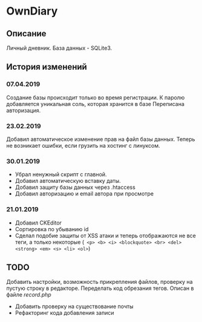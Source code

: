 # OwnDiary

## Описание

Личный дневник. База данных - SQLite3. 

## История изменений

### 07.04.2019

Создание базы происходит только во время регистрации.
К паролю добавляется уникальная соль, которая хранится в базе
Переписана авторизация.

### 23.02.2019 

Добавил автоматическое изменение прав на файл базы данных. Теперь не возникает ошибки, если грузить на хостинг с линуксом.

### 30.01.2019

* Убрал ненужный скрипт с главной.
* Добавил автоматическую вставку даты. 
* Добавил защиту базы данных через .htaccess
* Добавил авторизацию и email автора при просмотре

### 21.01.2019

* Добавил CKEditor
* Сортировка по убыванию id
* Сделал подобие защиты от XSS атаки и теперь отображаются не все теги, а только некоторые
(` <p> <b> <i> <blockquote> <br> <del> <strong> <em> <s> <li> <ol>`)

## TODO

Добавить настройки, возможность прикрепления файлов, проверку на пустую строку в редакторе.
Переделать код обрезания тегов. Описан в файле *record.php*

* Добавить проверку на существование почты
* Рефакторинг кода добавления записи

